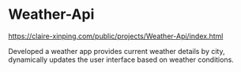 # Weather-Api

https://claire-xinping.com/public/projects/Weather-Api/index.html

Developed a  weather app provides current weather details by city, dynamically updates the user interface based on weather conditions.


